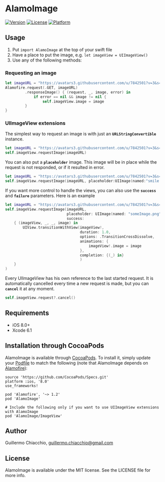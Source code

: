 # AlamoImage

[![Version](https://img.shields.io/cocoapods/v/AlamoImage.svg?style=flat)](http://cocoapods.org/pods/AlamoImage)
[![License](https://img.shields.io/cocoapods/l/AlamoImage.svg?style=flat)](http://cocoapods.org/pods/AlamoImage)
[![Platform](https://img.shields.io/cocoapods/p/AlamoImage.svg?style=flat)](http://cocoapods.org/pods/AlamoImage)

## Usage

1. Put `import AlamoImage` at the top of your swift file
2. Have a place to put the image, e.g. `let imageView = UIImageView()`
3. Use any of the following methods:

### Requesting an image 
```swift
let imageURL = "https://avatars3.githubusercontent.com/u/7842501?v=3&s=40"
Alamofire.request(.GET, imageURL)
         .responseImage() { (request, _, image, error) in
             if error == nil && image != nil {
                 self.imageView.image = image
         }
}  
```

### UIImageView extensions

The simplest way to request an image is with just an **`URLStringConvertible`** instance.

```swift
let imageURL = "https://avatars3.githubusercontent.com/u/7842501?v=3&s=40"
self.imageView.requestImage(imageURL)
```

You can also put a **`placeholder`** image. This image will be in place while the request is not responded, or if it resulted in error.

```swift
let imageURL = "https://avatars3.githubusercontent.com/u/7842501?v=3&s=40"
self.imageView.requestImage(imageURL, placeholder:UIImage(named:"smile.png"))
```

If you want more control to handle the views, you can also use the **`success`** and **`failure`** parameters. Here is an example

```swift
let imageURL = "https://avatars3.githubusercontent.com/u/7842501?v=3&s=40"
self.imageView.requestImage(imageURL, 
                            placeholder: UIImage(named: "someImage.png"), 
                            success: 
    { (imageView, _, _, image) in
        UIView.transitionWithView(imageView!, 
                                  duration: 1.0, 
                                  options: .TransitionCrossDissolve, 
                                  animations: {
                                      imageView!.image = image
                                  }, 
                                  completion: {(_) in}
                                  )   
    }
)
```

Every UIImageView has his own reference to the last started request. It is automatically cancelled every time a new request is made, but you can **`cancel`** it at any moment.

```swift
self.imageView.request?.cancel()
```

## Requirements

- iOS 8.0+
- Xcode 6.1

## Installation through CocoaPods

AlamoImage is available through [CocoaPods](http://cocoapods.org). To install
it, simply update your [Podfile](https://guides.cocoapods.org/using/the-podfile.html) to match the following (note that AlamoImage depends on [Alamofire](https://cocoapods.org/pods/Alamofire)):

```
source 'https://github.com/CocoaPods/Specs.git'
platform :ios, '8.0'
use_frameworks!

pod 'Alamofire', '~> 1.2'
pod 'AlamoImage'

# Include the following only if you want to use UIImageView extensions with AlamoImage
pod 'AlamoImage/ImageView'
```

## Author

Guillermo Chiacchio, guillermo.chiacchio@gmail.com

## License

AlamoImage is available under the MIT license. See the LICENSE file for more info.
